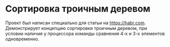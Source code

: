 # Сортировка троичным деревом
Проект был написан специально для статьи на https://habr.com.
Демонстрирует концепцию сортировки троичным деревом, при условии наличия у процессора команды сравнения 4-х и 3-х элементов одновременно.
